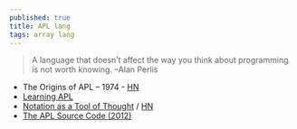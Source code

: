 ```yaml
---
published: true
title: APL lang
tags: array lang
---
```

> A language that doesn’t affect the way you think about programming is not worth knowing. –Alan Perlis

- The Origins of APL – 1974 - [HN](https://news.ycombinator.com/item?id=32173840)
- [Learning APL](https://xpqz.github.io/learnapl/intro.html)
- [Notation as a Tool of Thought](https://www.jsoftware.com/papers/tot.htm) / [HN](https://news.ycombinator.com/item?id=32178291)
- [	The APL Source Code (2012)](https://news.ycombinator.com/item?id=34064480)
